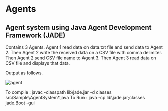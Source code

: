 # Agents
## Agent system using Java Agent Development Framework (JADE)

Contains 3 Agents. Agent 1 read data on data.txt file and send data to Agent 2. Then Agent 2 write the received data on a CSV file with comma delimiter. Then Agent 2 send CSV file name to Agent 3. Then Agent 3 read data on CSV file and displays that data.

Output as follows.

![agent](https://user-images.githubusercontent.com/49782156/136830504-224ced25-bdf5-41f8-b94b-618f21bee143.PNG)

To compile : javac -classpath lib\jade.jar -d classes src\Sample\AgentSystem\*.java
To Run : java -cp lib\jade.jar;classes jade.Boot -gui
